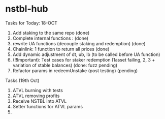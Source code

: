 # nstbl-hub

Tasks for Today: 18-OCT
1. Add staking to the same repo (done)
2. Complete internal functions : (done)
3. rewrite UA functions (decouple staking and redemption) (done)
4. Chainlink: 1 function to return all prices (done)
5. Add dynamic adjustment of dt, ub, lb (to be called before UA function)
6. (!!Important): Test cases for staker redemption (1asset failing, 2, 3 + variation of stable balances) (done: fuzz pending)
7. Refactor params in redeemUnstake (post testing) (pending)

Tasks (19th Oct)
1. ATVL burning with tests
2. ATVL removing profits 
3. Receive NSTBL into ATVL
4. Setter functions for ATVL params
5. 